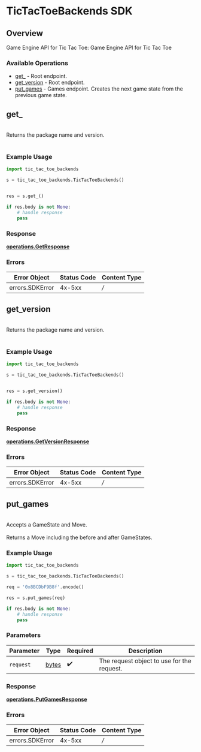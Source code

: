 # TicTacToeBackends SDK


## Overview

Game Engine API for Tic Tac Toe: Game Engine API for Tic Tac Toe

### Available Operations

* [get_](#get_) - Root endpoint.
* [get_version](#get_version) - Root endpoint.
* [put_games](#put_games) - Games endpoint. Creates the next game state from the previous game state.

## get_

<br/>Returns the package name and version.<br/><br/>

### Example Usage

```python
import tic_tac_toe_backends

s = tic_tac_toe_backends.TicTacToeBackends()


res = s.get_()

if res.body is not None:
    # handle response
    pass
```


### Response

**[operations.GetResponse](../../models/operations/getresponse.md)**
### Errors

| Error Object    | Status Code     | Content Type    |
| --------------- | --------------- | --------------- |
| errors.SDKError | 4x-5xx          | */*             |

## get_version

<br/>Returns the package name and version.<br/><br/>

### Example Usage

```python
import tic_tac_toe_backends

s = tic_tac_toe_backends.TicTacToeBackends()


res = s.get_version()

if res.body is not None:
    # handle response
    pass
```


### Response

**[operations.GetVersionResponse](../../models/operations/getversionresponse.md)**
### Errors

| Error Object    | Status Code     | Content Type    |
| --------------- | --------------- | --------------- |
| errors.SDKError | 4x-5xx          | */*             |

## put_games

<br/>Accepts a GameState and Move.<br/><br/>Returns a Move including the before and after GameStates.<br/>

### Example Usage

```python
import tic_tac_toe_backends

s = tic_tac_toe_backends.TicTacToeBackends()

req = '0x8BCDbF9B8f'.encode()

res = s.put_games(req)

if res.body is not None:
    # handle response
    pass
```

### Parameters

| Parameter                                  | Type                                       | Required                                   | Description                                |
| ------------------------------------------ | ------------------------------------------ | ------------------------------------------ | ------------------------------------------ |
| `request`                                  | [bytes](../../models/.md)                  | :heavy_check_mark:                         | The request object to use for the request. |


### Response

**[operations.PutGamesResponse](../../models/operations/putgamesresponse.md)**
### Errors

| Error Object    | Status Code     | Content Type    |
| --------------- | --------------- | --------------- |
| errors.SDKError | 4x-5xx          | */*             |
